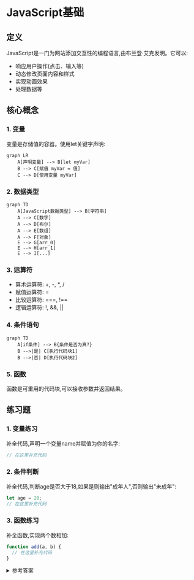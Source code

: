 # JavaScript基础

## 定义
JavaScript是一门为网站添加交互性的编程语言,由布兰登·艾克发明。它可以:
- 响应用户操作(点击、输入等)
- 动态修改页面内容和样式
- 实现动画效果
- 处理数据等

## 核心概念

### 1. 变量
变量是存储值的容器。使用let关键字声明:

```mermaid
graph LR
    A[声明变量] --> B[let myVar]
    B --> C[赋值 myVar = 值]
    C --> D[使用变量 myVar]
```

### 2. 数据类型
```mermaid
graph TD
    A[JavaScript数据类型] --> B[字符串]
    A --> C[数字]
    A --> D[布尔]
    A --> E[数组]
    A --> F[对象]
    E --> G[arr_0]
    E --> H[arr_1]
    E --> I[...]
```

### 3. 运算符
- 算术运算符: +, -, *, /
- 赋值运算符: =
- 比较运算符: ===, !==
- 逻辑运算符: !, &&, ||

### 4. 条件语句
```mermaid
graph TD
    A[if条件] --> B{条件是否为真?}
    B -->|是| C[执行代码块1]
    B -->|否| D[执行代码块2]
```

### 5. 函数
函数是可重用的代码块,可以接收参数并返回结果。

## 练习题

### 1. 变量练习
补全代码,声明一个变量name并赋值为你的名字:
```javascript
// 在这里补充代码
```

### 2. 条件判断
补全代码,判断age是否大于18,如果是则输出"成年人",否则输出"未成年":
```javascript
let age = 20;
// 在这里补充代码
```

### 3. 函数练习
补全函数,实现两个数相加:
```javascript
function add(a, b) {
  // 在这里补充代码
}
```

<details>
<summary>参考答案</summary>

1. 变量练习:
```javascript
let name = "张三";
```

2. 条件判断:
```javascript
if(age > 18) {
  console.log("成年人");
} else {
  console.log("未成年");
}
```

3. 函数练习:
```javascript
function add(a, b) {
  return a + b;
}
```
</details>